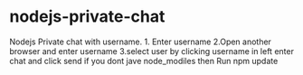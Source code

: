 # nodejs-private-chat
Nodejs Private chat with username. 1. Enter username 2.Open another browser and enter username 3.select user by clicking username in left enter chat and click send
if you dont jave node_modiles then Run npm update
